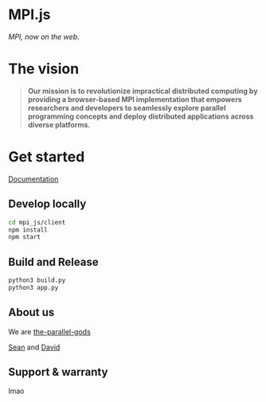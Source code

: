 # MPI.js

_MPI, now on the web._

# The vision

> **Our mission is to revolutionize impractical distributed computing by providing a browser-based MPI implementation that empowers researchers and developers to seamlessly explore parallel programming concepts and deploy distributed applications across diverse platforms.**

# Get started

[Documentation](https://the-parallel-gods.github.io/mpi.js/docs/)

## Develop locally
```bash
cd mpi_js/client
npm install
npm start
```

## Build and Release
```bash
python3 build.py
python3 app.py
```

## About us

We are [the-parallel-gods](https://github.com/the-parallel-gods)

[Sean](https://github.com/SeanSun6814) and [David](https://github.com/1CoolDavid)

## Support & warranty

lmao



